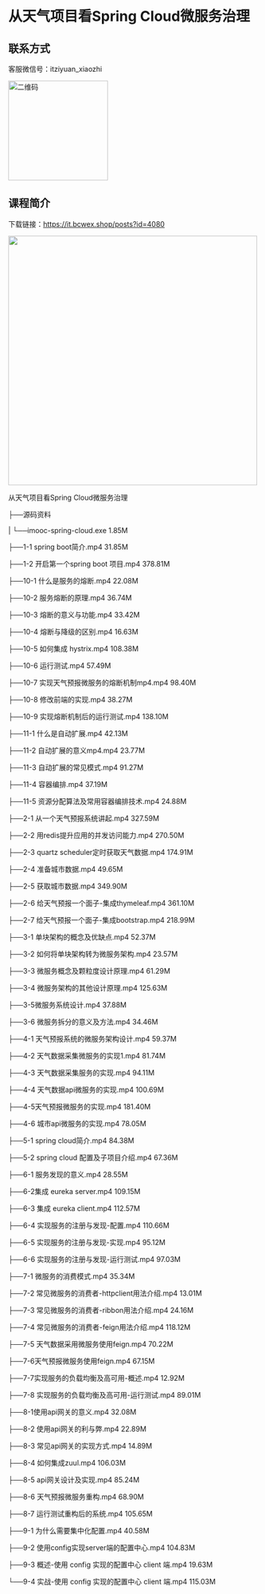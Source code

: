 # 从天气项目看Spring Cloud微服务治理

## 联系方式

客服微信号：itziyuan_xiaozhi

<img src="https://ziyuanyun.oss-cn-guangzhou.aliyuncs.com/common/20240614073449/666b82192834a.jpg" width="200" height="200" alt="二维码">

## 课程简介

下载链接：https://it.bcwex.shop/posts?id=4080

<img src="https://ziyuanyun.oss-cn-guangzhou.aliyuncs.com/yun/20240528073015/66551787857cf.jpg" width="500" alt="">

  从天气项目看Spring Cloud微服务治理



 ├──源码资料

 | └──imooc-spring-cloud.exe 1.85M

 ├──1-1 spring boot简介.mp4 31.85M

 ├──1-2 开启第一个spring boot 项目.mp4 378.81M

 ├──10-1 什么是服务的熔断.mp4 22.08M

 ├──10-2 服务熔断的原理.mp4 36.74M

 ├──10-3 熔断的意义与功能.mp4 33.42M

 ├──10-4 熔断与降级的区别.mp4 16.63M

 ├──10-5 如何集成 hystrix.mp4 108.38M

 ├──10-6 运行测试.mp4 57.49M

 ├──10-7 实现天气预报微服务的熔断机制mp4.mp4 98.40M

 ├──10-8 修改前端的实现.mp4 38.27M

 ├──10-9 实现熔断机制后的运行测试.mp4 138.10M

 ├──11-1 什么是自动扩展.mp4 42.13M

 ├──11-2 自动扩展的意义mp4.mp4 23.77M

 ├──11-3 自动扩展的常见模式.mp4 91.27M

 ├──11-4 容器编排.mp4 37.19M

 ├──11-5 资源分配算法及常用容器编排技术.mp4 24.88M

 ├──2-1 从一个天气预报系统讲起.mp4 327.59M

 ├──2-2 用redis提升应用的并发访问能力.mp4 270.50M

 ├──2-3 quartz scheduler定时获取天气数据.mp4 174.91M

 ├──2-4 准备城市数据.mp4 49.65M

 ├──2-5 获取城市数据.mp4 349.90M

 ├──2-6 给天气预报一个面子-集成thymeleaf.mp4 361.10M

 ├──2-7 给天气预报一个面子-集成bootstrap.mp4 218.99M

 ├──3-1 单块架构的概念及优缺点.mp4 52.37M

 ├──3-2 如何将单块架构转为微服务架构.mp4 23.57M

 ├──3-3 微服务概念及颗粒度设计原理.mp4 61.29M

 ├──3-4 微服务架构的其他设计原理.mp4 125.63M

 ├──3-5微服务系统设计.mp4 37.88M

 ├──3-6 微服务拆分的意义及方法.mp4 34.46M

 ├──4-1 天气预报系统的微服务架构设计.mp4 59.37M

 ├──4-2 天气数据采集微服务的实现1.mp4 81.74M

 ├──4-3 天气数据采集服务的实现.mp4 94.11M

 ├──4-4 天气数据api微服务的实现.mp4 100.69M

 ├──4-5天气预报微服务的实现.mp4 181.40M

 ├──4-6 城市api微服务的实现.mp4 78.05M

 ├──5-1 spring cloud简介.mp4 84.38M

 ├──5-2 spring cloud 配置及子项目介绍.mp4 67.36M

 ├──6-1 服务发现的意义.mp4 28.55M

 ├──6-2集成 eureka server.mp4 109.15M

 ├──6-3 集成 eureka client.mp4 112.57M

 ├──6-4 实现服务的注册与发现-配置.mp4 110.66M

 ├──6-5 实现服务的注册与发现-实现.mp4 95.12M

 ├──6-6 实现服务的注册与发现-运行测试.mp4 97.03M

 ├──7-1 微服务的消费模式.mp4 35.34M

 ├──7-2 常见微服务的消费者-httpclient用法介绍.mp4 13.01M

 ├──7-3 常见微服务的消费者-ribbon用法介绍.mp4 24.16M

 ├──7-4 常见微服务的消费者-feign用法介绍.mp4 118.12M

 ├──7-5 天气数据采用微服务使用feign.mp4 70.22M

 ├──7-6天气预报微服务使用feign.mp4 67.15M

 ├──7-7实现服务的负载均衡及高可用-概述.mp4 12.92M

 ├──7-8 实现服务的负载均衡及高可用-运行测试.mp4 89.01M

 ├──8-1使用api网关的意义.mp4 32.08M

 ├──8-2 使用api网关的利与弊.mp4 22.89M

 ├──8-3 常见api网关的实现方式.mp4 14.89M

 ├──8-4 如何集成zuul.mp4 106.03M

 ├──8-5 api网关设计及实现.mp4 85.24M

 ├──8-6 天气预报微服务重构.mp4 68.90M

 ├──8-7 运行测试重构后的系统.mp4 105.65M

 ├──9-1 为什么需要集中化配置.mp4 40.58M

 ├──9-2 使用config实现server端的配置中心.mp4 104.83M

 ├──9-3 概述-使用 config 实现的配置中心 client 端.mp4 19.63M

 └──9-4 实战-使用 config 实现的配置中心 client 端.mp4 115.03M

 &nbsp;

  